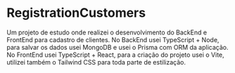 # RegistrationCustomers
Um projeto de estudo onde realizei o desenvolvimento do BackEnd e FrontEnd para cadastro de clientes.  No BackEnd usei TypeScript + Node, para salvar os dados usei MongoDB e usei o Prisma com ORM da aplicação.  No FrontEnd usei TypeScript + React, para a criação do projeto usei o Vite, utilizei também o Tailwind CSS para toda parte de estilização.
